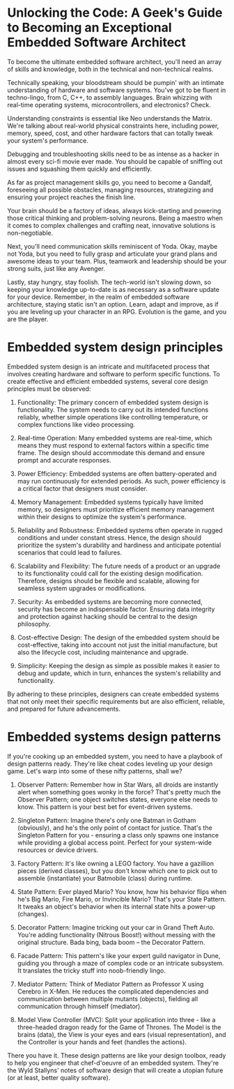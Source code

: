 # Unlocking the Code: A Geek's Guide to Becoming an Exceptional Embedded Software Architect

To become the ultimate embedded software architect, you'll need an array of skills and knowledge, both in the technical and non-technical realms.

Technically speaking, your bloodstream should be pumpin' with an intimate understanding of hardware and software systems. You've got to be fluent in techno-lingo, from C, C++, to assembly languages. Brain whizzing with real-time operating systems, microcontrollers, and electronics? Check.

Understanding constraints is essential like Neo understands the Matrix. We're talking about real-world physical constraints here, including power, memory, speed, cost, and other hardware factors that can totally tweak your system's performance.

Debugging and troubleshooting skills need to be as intense as a hacker in almost every sci-fi movie ever made. You should be capable of sniffing out issues and squashing them quickly and efficiently.

As far as project management skills go, you need to become a Gandalf, foreseeing all possible obstacles, managing resources, strategizing and ensuring your project reaches the finish line.

Your brain should be a factory of ideas, always kick-starting and powering those critical thinking and problem-solving neurons. Being a maestro when it comes to complex challenges and crafting neat, innovative solutions is non-negotiable.

Next, you'll need communication skills reminiscent of Yoda. Okay, maybe not Yoda, but you need to fully grasp and articulate your grand plans and awesome ideas to your team. Plus, teamwork and leadership should be your strong suits, just like any Avenger.

Lastly, stay hungry, stay foolish. The tech-world isn't slowing down, so keeping your knowledge up-to-date is as necessary as a software update for your device. Remember, in the realm of embedded software architecture, staying static isn't an option. Learn, adapt and improve, as if you are leveling up your character in an RPG. Evolution is the game, and you are the player.

# Embedded system design principles

Embedded system design is an intricate and multifaceted process that involves creating hardware and software to perform specific functions. To create effective and efficient embedded systems, several core design principles must be observed:

1. Functionality: The primary concern of embedded system design is functionality. The system needs to carry out its intended functions reliably, whether simple operations like controlling temperature, or complex functions like video processing.

2. Real-time Operation: Many embedded systems are real-time, which means they must respond to external factors within a specific time frame. The design should accommodate this demand and ensure prompt and accurate responses.

3. Power Efficiency: Embedded systems are often battery-operated and may run continuously for extended periods. As such, power efficiency is a critical factor that designers must consider.

4. Memory Management: Embedded systems typically have limited memory, so designers must prioritize efficient memory management within their designs to optimize the system's performance.

5. Reliability and Robustness: Embedded systems often operate in rugged conditions and under constant stress. Hence, the design should prioritize the system's durability and hardiness and anticipate potential scenarios that could lead to failures.

6. Scalability and Flexibility: The future needs of a product or an upgrade to its functionality could call for the existing design modification. Therefore, designs should be flexible and scalable, allowing for seamless system upgrades or modifications.

7. Security: As embedded systems are becoming more connected, security has become an indispensable factor. Ensuring data integrity and protection against hacking should be central to the design philosophy.

8. Cost-effective Design: The design of the embedded system should be cost-effective, taking into account not just the initial manufacture, but also the lifecycle cost, including maintenance and upgrade.

9. Simplicity: Keeping the design as simple as possible makes it easier to debug and update, which in turn, enhances the system's reliability and functionality.

By adhering to these principles, designers can create embedded systems that not only meet their specific requirements but are also efficient, reliable, and prepared for future advancements.

# Embedded systems design patterns

If you're cooking up an embedded system, you need to have a playbook of design patterns ready. They're like cheat codes leveling up your design game. Let's warp into some of these nifty patterns, shall we?

1. Observer Pattern: Remember how in Star Wars, all droids are instantly alert when something goes wonky in the force? That's pretty much the Observer Pattern; one object switches states, everyone else needs to know. This pattern is your best bet for event-driven systems.

2. Singleton Pattern: Imagine there's only one Batman in Gotham (obviously), and he's the only point of contact for justice. That's the Singleton Pattern for you - ensuring a class only spawns one instance while providing a global access point. Perfect for your system-wide resources or device drivers.

3. Factory Pattern: It's like owning a LEGO factory. You have a gazillion pieces (derived classes), but you don't know which one to pick out to assemble (instantiate) your Batmobile (class) during runtime.

4. State Pattern: Ever played Mario? You know, how his behavior flips when he's Big Mario, Fire Mario, or Invincible Mario? That's your State Pattern. It tweaks an object's behavior when its internal state hits a power-up (changes).

5. Decorator Pattern: Imagine tricking out your car in Grand Theft Auto. You're adding functionality (Nitrous Boost!) without messing with the original structure. Bada bing, bada boom – the Decorator Pattern.

6. Facade Pattern: This pattern's like your expert guild navigator in Dune, guiding you through a maze of complex code or an intricate subsystem. It translates the tricky stuff into noob-friendly lingo.

7. Mediator Pattern: Think of Mediator Pattern as Professor X using Cerebro in X-Men. He reduces the complicated dependencies and communication between multiple mutants (objects), fielding all communication through himself (mediator).

8. Model View Controller (MVC): Split your application into three - like a three-headed dragon ready for the Game of Thrones. The Model is the brains (data), the View is your eyes and ears (visual representation), and the Controller is your hands and feet (handles the actions).

There you have it. These design patterns are like your design toolbox, ready to help you engineer that chef-d'oeuvre of an embedded system. They're the Wyld Stallyns' notes of software design that will create a utopian future (or at least, better quality software).
